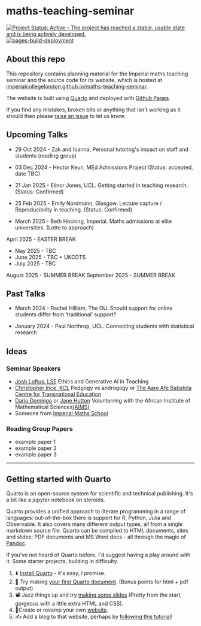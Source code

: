 # maths-teaching-seminar


[![Project Status: Active – The project has reached a stable, usable state and is being actively developed.](https://www.repostatus.org/badges/latest/active.svg)](https://www.repostatus.org/#active)
[![pages-build-deployment](https://github.com/ImperialCollegeLondon/maths-teaching-seminar/actions/workflows/pages/pages-build-deployment/badge.svg)](https://github.com/ImperialCollegeLondon/maths-teaching-seminar/actions/workflows/pages/pages-build-deployment)

## About this repo 

This repository contains planning material for the Imperial maths teaching seminar and the source code for its website, which is hosted at [imperialcollegelondon.github.io/maths-teaching-seminar](https://imperialcollegelondon.github.io/maths-teaching-seminar).

The website is built using [Quarto](https://quarto.org/) and deployed with [Github Pages](https://pages.github.com/).

If you find any mistakes, broken bits or anything that isn't working as it should then please [raise an issue](https://github.com/ImperialCollegeLondon/maths-teaching-seminar/issues) to let us know.


## Upcoming Talks 

- 29 Oct 2024 - Zak and Ioanna, Personal tutoring's impact on staff and students (reading group)
- 03 Dec 2024 - Hector Keun, MEd Admissions Project (Status: accepted, date TBC)

- 21 Jan 2025 - Elinor Jones, UCL. Getting started in teaching research. (Status: Confirmed)
- 25 Feb 2025 - Emily Nordmann, Glasgow. Lecture capture / Reproducibility in teaching. (Status: Confirmed)
- March 2025 - Beth Hocking, Imperial. Maths admissions at elite universities. (Lotte to approach)

April 2025 - EASTER BREAK 

- May 2025 - TBC
- June 2025 - TBC + UKCOTS
- July 2025 - TBC

August 2025 - SUMMER BREAK
September 2025 - SUMMER BREAK

## Past Talks 

- March 2024 - Rachel Hilliam, The OU. Should support for online students differ from ‘traditional’ support?

<!--
Universities use a variety of ways to support their students and enhance their student experience. During covid it was often the support outside of traditional teaching sessions which were difficult for many places to replicate. The Open University, has over 50 year experience of teaching and supporting students who learn online and at a distance. In particular the School of Mathematics and Statistics has for many years provided innovative ways of supporting students outside the ‘classroom’ environment was therefore well prepared to support students during the COVID-19 pandemic.
This talk will outline some of the forms of support which are offered to students in the School of Mathematics and Statistics  such as online forums to help students with module choice and taster resources including diagnostic quizzes for students to self-assess their readiness to study individual modules and receive targeted support. Since 2017, these resources, and more, have been incorporated into a multi-functional student-facing website. The website enables all units, both academic and non-academic, to provide consistent academic, pastoral and social support to students studying mathematics and statistics modules online.  Analysis will be presented on how both staff and students use the site. A particular focus of this talk will explain how the website mirrors the different stages of a student’s journey, providing a one-stop shop for students to self-serve and obtain appropriate support at each point in their own student lifecycle.
--> 

- January 2024 - Paul Northrop, UCL. Connecting students with statistical research 

<!--
I describe one of the research-based learning exercises initiated by the Department of Statistical Science at UCL. First-year undergraduate students are put into groups of five or six people and assigned a statistical research paper to read. Their task is to prepare, and submit for formative assessment, a short report that communicates the key themes of the paper to a non-specialist audience. To help them, they conduct a one-hour interview with an author of the paper. We reflect on the experience of running this assessment over the past 9 years. Feedback from students and staff has mostly been very positive, despite the considerable challenges that this type of assessment poses to students at such an early stage of their studies. 
-->

## Ideas 

### Seminar Speakers

- [Josh Loftus, LSE](https://www.lse.ac.uk/statistics/people/joshua-loftus) Ethics and Generative AI in Teaching
- [Christopher Ince, KCL](https://www.kcl.ac.uk/people/christopher-ince) Pedgogy vs androgogy or [The Aare Afe Babalola Centre for Transnational Education](https://www.kcl.ac.uk/global/afe-babalola-centre)
- [Dario Domingo](https://rss.org.uk/membership/volunteering-and-promoting/volunteer-profile/profiles/dario-domingo/) or [Jane Hutton](https://warwick.ac.uk/fac/sci/statistics/staff/academic-research/hutton/) Volunterring with the African Institute of Mathematical Sciences[(AIMS)](https://nexteinstein.org/)
- Someone from [Imperial Maths School](https://www.imperialmathsschool.ac.uk/)

### Reading Group Papers

- example paper 1
- example paper 2
- example paper 3

------

## Getting started with Quarto

Quarto is an open-source system for scientific and technical publishing. It's a bit like a jupyter notebook on steroids.

Quarto provides a unified approach to literate programming in a range of languages: out-of-the-box there is support for R, Python, Julia and Observable. It also covers many different output types, all from a single markdown source file. Quarto can be compiled to HTML documents, sites and slides; PDF documents and MS Word docs - all through the magic of [Pandoc](https://pandoc.org/).

If you've not heard of Quarto before, I'd suggest having a play around with it. Some starter projects, building in difficulty.

1. :arrow_down: [Install Quarto](https://quarto.org/docs/get-started/) - it's easy, I promise. 
2. :memo: Try making [your first Quarto document](https://quarto.org/docs/get-started/hello/text-editor.html). (Bonus points for html + pdf output)
3. :film_projector: Jazz things up and try [making some slides](https://quarto.org/docs/presentations/) (Pretty from the start, gorgeous with a little extra HTML and CSS).
4. :bust_in_silhouette:Create or revamp your own [website](https://quarto.org/docs/websites/).
5. :writing_hand: Add a blog to that website, perhaps by [following this tutorial](https://www.zakvarty.com/blog/2022-09-26-adding-a-quarto-blog/)!

